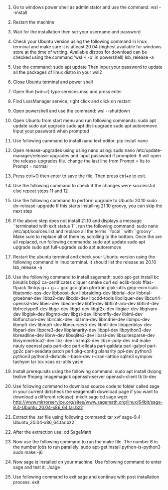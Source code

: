 1. Go to windows power shell as administator and use the command:
	wsl --install
2. Restart the machine
3. Wait for the installation then set your username and password
4. Check your Ubuntu version using the following command in linux terminal and make sure it is atleast 20.04 (highest available for windows store at the time of writing. Available distros for download can be checked using the command 'wsl -l -o' in powershell)
	lsb_release -a
4. Use the command:
	sudo apt update
Then input your password to update all the packages of linux distro in your wsl2
5. Close Ubuntu terminal and power shell
6. Open Run (win+r) type services.msc and press enter
7. Find LxssManager service, right click and click on restart
8. Open powershell and use the command:
	wsl --shutdown
9. Open Ubuntu from start menu and run following commands:
	sudo apt update
	sudo apt upgrade
	sudo apt dist-upgrade
	sudo apt autoremove
Input your password when prompted
10. Use following cammand to install nano text editor.
	pip install nano
11. Open release-upgrades using using nano using:
	sudo nano /etc/update-manager/release-upgrades 
and input password if prompted: It will open the release-upgrades file. change the last line from
	Prompt = lts to Prompt = normal
12. Press ctrl+O then enter to save the file. Then press ctrl+x to exit.
13. Use the following command to check if the changes were successful else repeat steps 11 and 12
14. Use the following command to perform upgrade to Ubuntu 20.10
	sudo do-release-upgrade 
If this starts installing 21.10 groovy, you can skip the next step
15. If the above step does not install 21.10 and displays a message ¨terminated with exit status 1¨, run the following command:
	sudo nano /etc/apt/sources.list	
and replace all the terms ¨focal¨ with ¨groovy¨. Make sure to replace all of them by scrolling to the bottom. Once the are all replaced, run following commands:
	sudo apt update
	sudo apt upgrade
	sudo apt full-upgrade
	sudo apt autoremove
16. Restart the ubuntu terminal and check your Ubuntu version using the following command in linux terminal. It should list the release as 20.10 
	lsb_release -a

17. Use the following command to install sagemath:
	sudo apt-get install  bc binutils bzip2 ca-certificates cliquer cmake curl ecl eclib-tools fflas-ffpack flintqs g++ g++ gcc gcc gfan gfortran glpk-utils gmp-ecm lcalc libatomic-ops-dev libboost-dev libbraiding-dev libbrial-dev libbrial-groebner-dev libbz2-dev libcdd-dev libcdd-tools libcliquer-dev libcurl4-openssl-dev libec-dev libecm-dev libffi-dev libflint-arb-dev libflint-dev libfreetype6-dev libgc-dev libgd-dev libgf2x-dev libgiac-dev libgivaro-dev libglpk-dev libgmp-dev libgsl-dev libhomfly-dev libiml-dev liblfunction-dev liblrcalc-dev liblzma-dev libm4rie-dev libmpc-dev libmpfi-dev libmpfr-dev libncurses5-dev libntl-dev libopenblas-dev libpari-dev libpcre3-dev libplanarity-dev libppl-dev libpython3-dev libreadline-dev librw-dev libsqlite3-dev libssl-dev libsuitesparse-dev libsymmetrica2-dev libz-dev libzmq3-dev libzn-poly-dev m4 make nauty openssl palp pari-doc pari-elldata pari-galdata pari-galpol pari-gp2c pari-seadata patch perl pkg-config planarity ppl-dev python3 python3 python3-distutils r-base-dev r-cran-lattice sqlite3 sympow tachyon tar tox xcas xz-utils yasm
18. Install prerequisits using the following command: 
	sudo apt install dvipng texlive ffmpeg imagemagick openssh-server openssh-client tk tk-dev
19. Use following command to download source code to folder called sage in your current dir(check the seagemath download page if you want to download a different release):
	mkdir sage
	cd sage
	wget http://www.mirrorservice.org/sites/www.sagemath.org/linux/64bit/sage-9.4-Ubuntu_20.04-x86_64.tar.bz2
20. Extract the .tar file using following command:
	tar xvf sage-9.4-Ubuntu_20.04-x86_64.tar.bz2
21. After the extraction use:
	cd SageMath
22. Now use the following command to run the make file. The number 6 in the number jobs to run parallely.
	sudo apt-get install python-is-python3
	sudo make -j6
23. Now sage is installed on your machine. Use following command to enter sage and test it:
	./sage
24. Use following command to exit sage and continue with post installation process.
	exit
	

